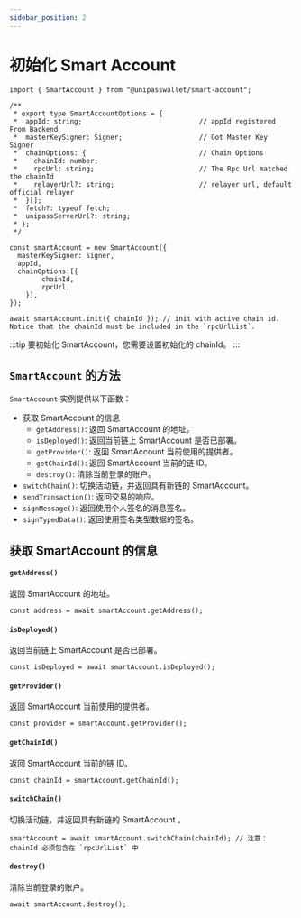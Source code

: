 ```yaml
---
sidebar_position: 2
---
```


# 初始化 Smart Account

```tsx
import { SmartAccount } from "@unipasswallet/smart-account";

/**
 * export type SmartAccountOptions = {
 *  appId: string;                             // appId registered From Backend
 *  masterKeySigner: Signer;                   // Got Master Key Signer
 *  chainOptions: {                            // Chain Options
 *    chainId: number;
 *    rpcUrl: string;                          // The Rpc Url matched the chainId
 *    relayerUrl?: string;                     // relayer url, default official relayer
 *  }[];
 *  fetch?: typeof fetch;
 *  unipassServerUrl?: string;
 * };
 */

const smartAccount = new SmartAccount({
  masterKeySigner: signer,
  appId,
  chainOptions:[{
		chainId,
		rpcUrl,
	}],
});

await smartAccount.init({ chainId }); // init with active chain id. Notice that the chainId must be included in the `rpcUrlList`.
```

:::tip
要初始化 SmartAccount，您需要设置初始化的 chainId。
:::


## `SmartAccount` 的方法

`SmartAccount` 实例提供以下函数：

- 获取 SmartAccount 的信息
    - `getAddress()`: 返回 SmartAccount 的地址。
    - `isDeployed()`: 返回当前链上 SmartAccount 是否已部署。
    - `getProvider()`: 返回 SmartAccount 当前使用的提供者。
    - `getChainId()`: 返回 SmartAccount 当前的链 ID。
    - `destroy()`: 清除当前登录的账户。
- `switchChain()`: 切换活动链，并返回具有新链的 SmartAccount。
- `sendTransaction()`: 返回交易的响应。
- `signMessage()`: 返回使用个人签名的消息签名。
- `signTypedData()`: 返回使用签名类型数据的签名。

## 获取 SmartAccount 的信息

#### `getAddress()`
返回 SmartAccount 的地址。

```tsx
const address = await smartAccount.getAddress();
```

#### `isDeployed()`
返回当前链上 SmartAccount 是否已部署。

```tsx
const isDeployed = await smartAccount.isDeployed();
```

#### `getProvider()`
返回 SmartAccount 当前使用的提供者。

```tsx
const provider = smartAccount.getProvider();
```

#### `getChainId()`
返回 SmartAccount 当前的链 ID。

```tsx
const chainId = smartAccount.getChainId();
```

#### `switchChain()`
切换活动链，并返回具有新链的 SmartAccount 。

```tsx
smartAccount = await smartAccount.switchChain(chainId); // 注意：chainId 必须包含在 `rpcUrlList` 中
```

#### `destroy()`
清除当前登录的账户。

```tsx
await smartAccount.destroy();
```